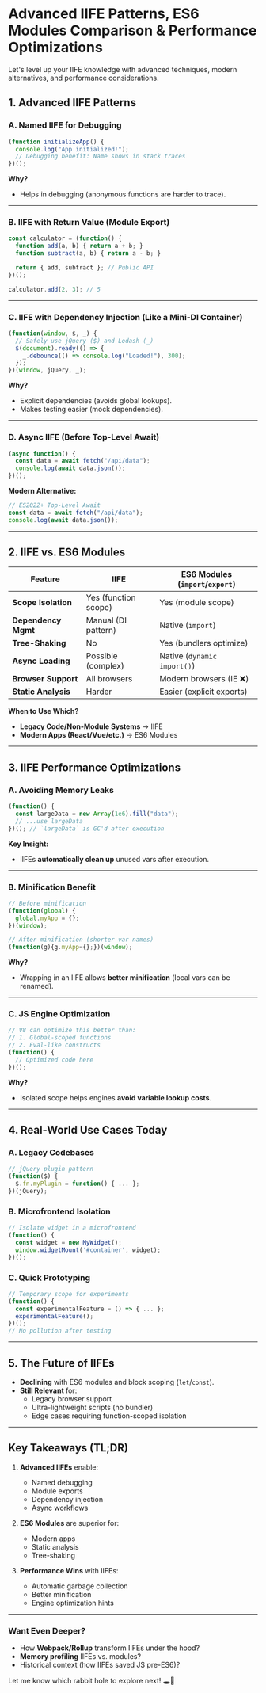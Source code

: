 # **Advanced IIFE Patterns, ES6 Modules Comparison & Performance Optimizations**

Let's level up your IIFE knowledge with advanced techniques, modern alternatives, and performance considerations.

## **1. Advanced IIFE Patterns**

### **A. Named IIFE for Debugging**
```javascript
(function initializeApp() {
  console.log("App initialized!"); 
  // Debugging benefit: Name shows in stack traces
})();
```
**Why?**  
- Helps in debugging (anonymous functions are harder to trace).

---

### **B. IIFE with Return Value (Module Export)**
```javascript
const calculator = (function() {
  function add(a, b) { return a + b; }
  function subtract(a, b) { return a - b; }

  return { add, subtract }; // Public API
})();

calculator.add(2, 3); // 5
```

---

### **C. IIFE with Dependency Injection (Like a Mini-DI Container)**
```javascript
(function(window, $, _) {
  // Safely use jQuery ($) and Lodash (_)
  $(document).ready(() => {
    _.debounce(() => console.log("Loaded!"), 300);
  });
})(window, jQuery, _);
```
**Why?**  
- Explicit dependencies (avoids global lookups).  
- Makes testing easier (mock dependencies).  

---

### **D. Async IIFE (Before Top-Level Await)**
```javascript
(async function() {
  const data = await fetch("/api/data");
  console.log(await data.json());
})();
```
**Modern Alternative:**  
```javascript
// ES2022+ Top-Level Await
const data = await fetch("/api/data");
console.log(await data.json());
```

---

## **2. IIFE vs. ES6 Modules**

| Feature               | IIFE                          | ES6 Modules (`import`/`export`) |
|-----------------------|-------------------------------|----------------------------------|
| **Scope Isolation**   | Yes (function scope)          | Yes (module scope)              |
| **Dependency Mgmt**   | Manual (DI pattern)           | Native (`import`)               |
| **Tree-Shaking**      | No                            | Yes (bundlers optimize)         |
| **Async Loading**     | Possible (complex)            | Native (`dynamic import()`)     |
| **Browser Support**   | All browsers                  | Modern browsers (IE ❌)         |
| **Static Analysis**   | Harder                        | Easier (explicit exports)       |

**When to Use Which?**
- **Legacy Code/Non-Module Systems** → IIFE  
- **Modern Apps (React/Vue/etc.)** → ES6 Modules  

---

## **3. IIFE Performance Optimizations**

### **A. Avoiding Memory Leaks**
```javascript
(function() {
  const largeData = new Array(1e6).fill("data");
  // ...use largeData
})(); // `largeData` is GC'd after execution
```
**Key Insight:**  
- IIFEs **automatically clean up** unused vars after execution.  

---

### **B. Minification Benefit**
```javascript
// Before minification
(function(global) {
  global.myApp = {};
})(window);

// After minification (shorter var names)
(function(g){g.myApp={};})(window);
```
**Why?**  
- Wrapping in an IIFE allows **better minification** (local vars can be renamed).  

---

### **C. JS Engine Optimization**
```javascript
// V8 can optimize this better than:
// 1. Global-scoped functions
// 2. Eval-like constructs
(function() {
  // Optimized code here
})();
```
**Why?**  
- Isolated scope helps engines **avoid variable lookup costs**.  

---

## **4. Real-World Use Cases Today**

### **A. Legacy Codebases**
```javascript
// jQuery plugin pattern
(function($) {
  $.fn.myPlugin = function() { ... };
})(jQuery);
```

### **B. Microfrontend Isolation**
```javascript
// Isolate widget in a microfrontend
(function() {
  const widget = new MyWidget();
  window.widgetMount('#container', widget);
})();
```

### **C. Quick Prototyping**
```javascript
// Temporary scope for experiments
(function() {
  const experimentalFeature = () => { ... };
  experimentalFeature();
})();
// No pollution after testing
```

---

## **5. The Future of IIFEs**
- **Declining** with ES6 modules and block scoping (`let`/`const`).  
- **Still Relevant** for:  
  - Legacy browser support  
  - Ultra-lightweight scripts (no bundler)  
  - Edge cases requiring function-scoped isolation  

---

## **Key Takeaways (TL;DR)**
1. **Advanced IIFEs** enable:  
   - Named debugging  
   - Module exports  
   - Dependency injection  
   - Async workflows  

2. **ES6 Modules** are superior for:  
   - Modern apps  
   - Static analysis  
   - Tree-shaking  

3. **Performance Wins** with IIFEs:  
   - Automatic garbage collection  
   - Better minification  
   - Engine optimization hints  

---

### **Want Even Deeper?**
- How **Webpack/Rollup** transform IIFEs under the hood?  
- **Memory profiling** IIFEs vs. modules?  
- Historical context (how IIFEs saved JS pre-ES6)?  

Let me know which rabbit hole to explore next! 🕳️🐇